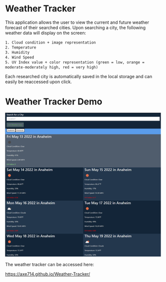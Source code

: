 # Weather Tracker

This application allows the user to view the current and future weather forecast of their searched cities. Upon searching a city, the following weather data will display on the screen: 

```
1. Cloud condition + image representation
2. Temperature
3. Humidity
4. Wind Speed
5. UV Index value + color representation (green = low, orange = moderate-moderately high, red = very high)
```

Each researched city is automatically saved in the local storage and can easily be reaccessed upon click.

# Weather Tracker Demo

![Weather Tracker](./assets/images/demo.png)

The weather tracker can be accessed here:

https://axe714.github.io/Weather-Tracker/